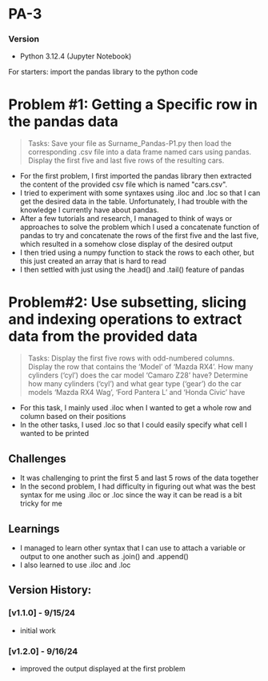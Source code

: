 # PA-3
### Version
- Python 3.12.4 (Jupyter Notebook)

For starters: import the pandas library to the python code

# Problem #1: Getting a Specific row in the pandas data
> Tasks: Save your file as Surname_Pandas-P1.py then load the corresponding .csv file into a data frame named cars using pandas. Display the first five and last five rows of the resulting cars.

- For the first problem, I first imported the pandas library then extracted the content of the provided csv file which is named "cars.csv".
- I tried to experiment with some syntaxes using .iloc and .loc so that I can get the desired data in the table. Unfortunately, I had trouble with the knowledge I currently have about pandas.
- After a few tutorials and research, I managed to think of ways or approaches to solve the problem which I used a concatenate function of pandas to try and concatenate the rows of the first five and the last five, which resulted in a somehow close display of the desired output
- I then tried using a numpy function to stack the rows to each other, but this just created an array that is hard to read
- I then settled with just using the .head() and .tail() feature of pandas


# Problem#2: Use subsetting, slicing and indexing operations to extract data from the provided data
> Tasks: Display the first five rows with odd-numbered columns. Display the row that contains the ‘Model’ of ‘Mazda RX4’. How many cylinders (‘cyl’) does the car model ‘Camaro Z28’ have? Determine how many cylinders (‘cyl’) and what gear type (‘gear’) do the car models ‘Mazda RX4 
Wag’, ‘Ford Pantera L’ and ‘Honda Civic’ have

- For this task, I mainly used .iloc when I wanted to get a whole row and column based on their positions
- In the other tasks, I used .loc so that I could easily specify what cell I wanted to be printed

## Challenges
- It was challenging to print the first 5 and last 5 rows of the data together
- In the second problem, I had difficulty in figuring out what was the best syntax for me using .iloc or .loc since the way it can be read is a bit tricky for me

## Learnings
- I managed to learn other syntax that I can use to attach a variable or output to one another such as .join() and .append()
- I also learned to use .iloc and .loc

## Version History:
### [v1.1.0] - 9/15/24
- initial work
### [v1.2.0] - 9/16/24
- improved the output displayed at the first problem
